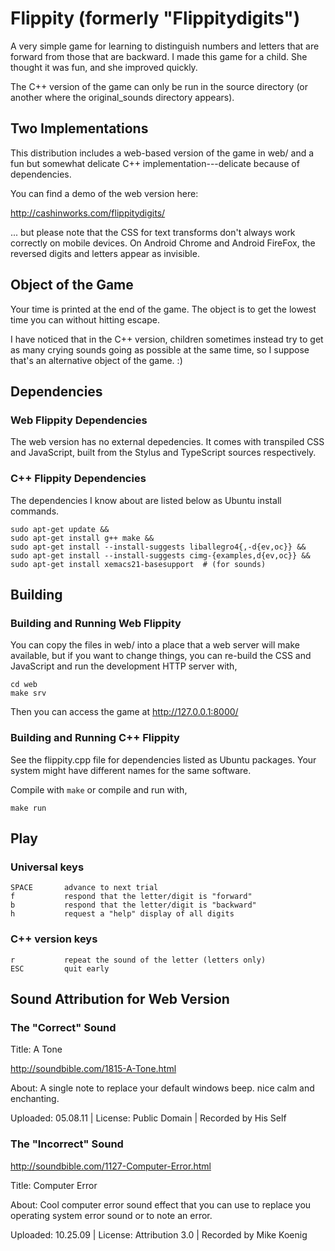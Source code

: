 # Flippity (formerly "Flippitydigits")

A very simple game for learning to distinguish numbers and letters
that are forward from those that are backward.  I made this game for a
child.  She thought it was fun, and she improved quickly.

The C++ version of the game can only be run in the source directory
(or another where the original_sounds directory appears).

## Two Implementations

This distribution includes a web-based version of the game in web/ and
a fun but somewhat delicate C++ implementation---delicate because of
dependencies.

You can find a demo of the web version here:

  http://cashinworks.com/flippitydigits/

... but please note that the CSS for text transforms don't always work
correctly on mobile devices.  On Android Chrome and Android FireFox,
the reversed digits and letters appear as invisible.

## Object of the Game

Your time is printed at the end of the game.  The object is to get the
lowest time you can without hitting escape.

I have noticed that in the C++ version, children sometimes instead try
to get as many crying sounds going as possible at the same time, so I
suppose that's an alternative object of the game.  :)

## Dependencies

### Web Flippity Dependencies

The web version has no external depedencies.  It comes with transpiled
CSS and JavaScript, built from the Stylus and TypeScript sources
respectively.

### C++ Flippity Dependencies

The dependencies I know about are listed below as Ubuntu install
commands.

    sudo apt-get update &&
    sudo apt-get install g++ make &&
    sudo apt-get install --install-suggests liballegro4{,-d{ev,oc}} &&
    sudo apt-get install --install-suggests cimg-{examples,d{ev,oc}} &&
    sudo apt-get install xemacs21-basesupport  # (for sounds)

## Building

### Building and Running Web Flippity

You can copy the files in web/ into a place that a web server will
make available, but if you want to change things, you can re-build the
CSS and JavaScript and run the development HTTP server with,

    cd web
    make srv

Then you can access the game at http://127.0.0.1:8000/

### Building and Running C++ Flippity

See the flippity.cpp file for dependencies listed as Ubuntu packages.
Your system might have different names for the same software.

Compile with `make` or compile and run with,

    make run

## Play

### Universal keys

    SPACE       advance to next trial
    f           respond that the letter/digit is "forward"
    b           respond that the letter/digit is "backward"
    h           request a "help" display of all digits

### C++ version keys

    r           repeat the sound of the letter (letters only)
    ESC         quit early

## Sound Attribution for Web Version

### The "Correct" Sound

Title: A Tone

http://soundbible.com/1815-A-Tone.html

About: A single note to replace your default windows beep. nice calm and enchanting.

Uploaded: 05.08.11 | License: Public Domain | Recorded by His Self

### The "Incorrect" Sound

http://soundbible.com/1127-Computer-Error.html

Title: Computer Error

About: Cool computer error sound effect that you can use to replace you operating system error sound or to note an error.

Uploaded: 10.25.09 | License: Attribution 3.0 | Recorded by Mike Koenig
